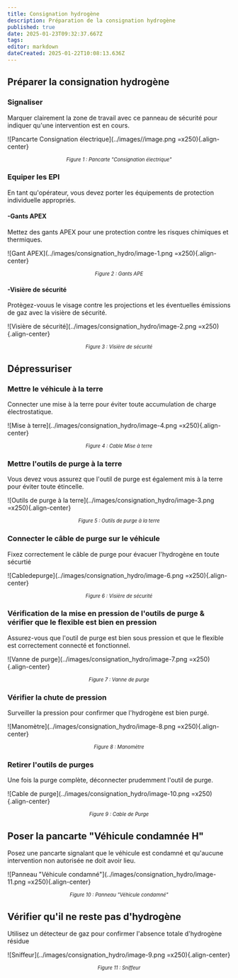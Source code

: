 ```yaml
---
title: Consignation hydrogène
description: Préparation de la consignation hydrogène
published: true
date: 2025-01-23T09:32:37.667Z
tags: 
editor: markdown
dateCreated: 2025-01-22T10:08:13.636Z
---
```


## Préparer la consignation hydrogène

### Signaliser

Marquer clairement la zone de travail avec ce panneau de sécurité pour indiquer qu'une intervention est en cours.

![Pancarte Consignation électrique](../images//image.png =x250){.align-center} 

<div style="text-align: center; font-size: 0.8em; font-style: italic">Figure 1 : Pancarte "Consignation électrique"</div>

### Equiper les EPI

En tant qu'opérateur, vous devez porter les équipements de protection individuelle appropriés.

#### -Gants APEX

Mettez des gants APEX pour une protection contre les risques chimiques et thermiques.

![Gant APEX](../images/consignation_hydro/image-1.png =x250){.align-center} 

<div style="text-align: center; font-size: 0.8em; font-style: italic">Figure 2 : Gants APE</div>

#### -Visière de sécurité

Protègez-vouus le visage contre les projections et les éventuelles émissions de gaz avec la visière de sécurité.

![Visière de sécurité](../images/consignation_hydro/image-2.png =x250){.align-center} 

<div style="text-align: center; font-size: 0.8em; font-style: italic">Figure 3 : Visière de sécurité</div>

## Dépressuriser

### Mettre le véhicule à la terre

Connecter une mise à la terre pour éviter toute accumulation de charge électrostatique.

![Mise à terre](../images/consignation_hydro/image-4.png =x250){.align-center} 

<div style="text-align: center; font-size: 0.8em; font-style: italic">Figure 4 : Cable Mise à terre</div>


### Mettre l'outils de purge à la terre

Vous devez vous assurez que l'outil de purge est également mis à la terre pour éviter toute étincelle.

![Outils de purge à la terre](../images/consignation_hydro/image-3.png =x250){.align-center} 

<div style="text-align: center; font-size: 0.8em; font-style: italic">Figure 5 : Outils de purge à la terre</div>

### Connecter le câble de purge sur le véhicule

Fixez correctement le câble de purge pour évacuer l'hydrogène en toute sécurtié

![Cabledepurge](../images/consignation_hydro/image-6.png =x250){.align-center} 

<div style="text-align: center; font-size: 0.8em; font-style: italic">Figure 6 : Visière de sécurité</div>


### Vérification de la mise en pression de l'outils de purge & vérifier que le flexible  est bien en pression

Assurez-vous que l'outil de purge est bien sous pression et que le flexible est correctement connecté et fonctionnel.

![Vanne de purge](../images/consignation_hydro/image-7.png =x250){.align-center} 

<div style="text-align: center; font-size: 0.8em; font-style: italic">Figure 7 : Vanne de purge
</div>

### Vérifier la chute de pression 

Surveiller la pression pour confirmer que l'hydrogène est bien purgé.

![Manomètre](../images/consignation_hydro/image-8.png =x250){.align-center} 

<div style="text-align: center; font-size: 0.8em; font-style: italic">Figure 8 : Manomètre</div>

### Retirer l'outils de purges

Une fois la purge complète, déconnecter prudemment l'outil de purge.

![Cable de purge](../images/consignation_hydro/image-10.png =x250){.align-center} 

<div style="text-align: center; font-size: 0.8em; font-style: italic">Figure 9 : Cable de Purge</div>

## Poser la pancarte "Véhicule condamnée H"

Posez une pancarte signalant que le véhicule est condamné et qu'aucune intervention non autorisée ne doit avoir lieu.

![Panneau "Véhicule condamné"](../images/consignation_hydro/image-11.png =x250){.align-center} 

<div style="text-align: center; font-size: 0.8em; font-style: italic">Figure 10 : Panneau "Véhicule condamné"</div>

## Vérifier qu'il ne reste pas d'hydrogène

Utilisez un détecteur de gaz pour confirmer l'absence totale d'hydrogène résidue

![Sniffeur](../images/consignation_hydro/image-9.png =x250){.align-center} 

<div style="text-align: center; font-size: 0.8em; font-style: italic">Figure 11 : Sniffeur</div>